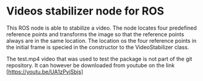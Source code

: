 # Videos stabilizer node for ROS

This ROS node is able to stabilize a video.
The node locates four predefined reference points and transforms the image so that the reference points always are in the same location.
The location os the four reference points in the initial frame is specied in the constructor to the VideoStabilizer class.

The test.mp4 video that was used to test the package is not part of the git repository.
It can however be downloaded from youtube on the link [https://youtu.be/UA1zPvjSbjs]


